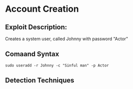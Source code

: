 # Account Creation

## **Exploit Description:**

Creates a system user, called Johnny with password "Actor"

## Comaand Syntax
```
sudo useradd -r Johnny -c "Sinful man" -p Actor
```

## Detection Techniques
```

```